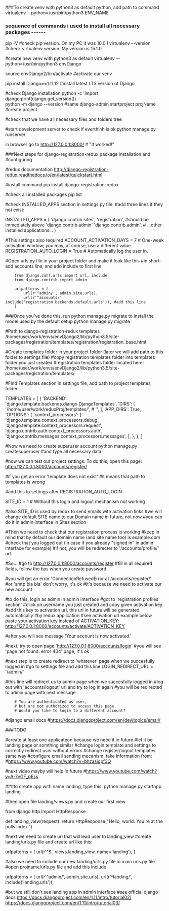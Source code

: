 ###To create venv with python3 as default python, add path to command
virtualenv --python=/usr/bin/python3 ENV_NAME

### sequence of commands i used to install all necessary packages ------

pip -V          #check pip version. On my PC it was 10.0.1
virtualenv --version        #check virtualenv version. My version is 15.1.0

#create new venv with python3 as default
virtualenv --python=/usr/bin/python3 envDjango   

source envDjango2/bin/activate    #activate our venv

pip install Django==1.11.12       #install latest LTS version of Django

#check Django installation
python -c 'import django;print(django.get_version())  
python -m django --version                            #same 
django-admin startproject projName                    #create project

#check that we have all necessary files and folders
tree                                      

#start development server to check if everthinh is ok
python manage.py runserver                            

in browser go to http://127.0.0.1:8000/       # "It worked!"




###Next steps for django-registration-redux package installation and 
#configuring

#redux documentation
http://django-registration-redux.readthedocs.io/en/latest/quickstart.html   

#install command
pip install django-registration-redux 

#check all installed packages
pip list                                                                    

#check INSTALLED_APPS section in settings.py file.
#add three lines if they not exist:

INSTALLED_APPS = (
    'django.contrib.sites',
    'registration',           #should be immediately above 'django.contrib.admin'
    'django.contrib.admin',
    # ...other installed applications...
)

#This settings also required
ACCOUNT_ACTIVATION_DAYS = 7         # One-week activation window; you may, of course, use a different value.
REGISTRATION_AUTO_LOGIN = True      # Automatically log the user in.

#Open urls.py file in your project folder and make it look like this
#in short: add accounts line, and add include to first line

        from django.conf.urls import url, include
        from django.contrib import admin

        urlpatterns = [
            url(r'^admin/', admin.site.urls),
            url(r'^accounts/', include('registration.backends.default.urls')), #add this line
        ]

###Once you’ve done this, run python manage.py migrate to install the model used by the default setup
python manage.py migrate

#Path to django-registration-redux templates
/home/user/work/envs/envDjango2/lib/python3.5/site-packages/registration/templates/registration/registration_base.html

#Create templates folder in your project folder (later we will add path to this folder to settings file)
#copy registration templates folder into templates folder you just created
#registration templates folder located here:
/home/user/work/envs/envDjango2/lib/python3.5/site-packages/registration/templates/

#Find Templates section in settings file, add path to project templates folder:

TEMPLATES = [
    {
        'BACKEND': 'django.template.backends.django.DjangoTemplates',
        'DIRS': [
            '/home/user/work/reduxProj/templates/',
            # '',
        ],
        'APP_DIRS': True,
        'OPTIONS': {
            'context_processors': [
                'django.template.context_processors.debug',
                'django.template.context_processors.request',
                'django.contrib.auth.context_processors.auth',
                'django.contrib.messages.context_processors.messages',
            ],
        },
    },
]

#Now we need to create superuser account
python manage.py createsuperuser
#and type all necessary data

#now we can test our project settings. To do this, open this page:
http://127.0.0.1:8000/accounts/register/

#if you get an error 'template does not exist'
#it means that path to templates is wrong

#add this to settings after REGISTRATION_AUTO_LOGIN

SITE_ID = 1                         # Without this login and logout mechanism not working

#also SITE_ID is used by redux to send emails with activation links
#we will change default SITE name to our Domain name in future, not now
#you can do it in admin interface in Sites section

#Then we need to check that our registration process is working
#keep in mind that by default our domain name (and site name too) is example.com
#check that you logged out (in case if you already "signed in" in admin interface for example)
#if not, you will be redirecter to '/accounts/profile/' url

#So...
#go to http://127.0.0.1:8000/accounts/register
#fill in all required fields, follow the tips when you create password

#you will get an error 'ConnectionRefusedError at /accounts/register/'  
#or 'smtp bla bla' don't worry, it's ok
#it's because we need to activate our new account

#to do this, login as admin in admin interface
#got to 'registration profiles section'
#click on username you just created and copy given activation key
#add this key to activation url, this url in future will be generated automatically
#by redux application
#see activation url example below paste your activation key instead of ACTIVATION_KEY:
http://127.0.0.1:8000/accounts/activate/ACTIVATION_KEY

#after you will see message 'Your account is now activated.'

#next: try to open page 'http://127.0.0.1:8000/accounts/login'
#you will see 'page not found. error 404' page, it's ok

#next step is to create redirect to 'whatever' page when we succesfully logged in
#go to settings file and add this line
LOGIN_REDIRECT_URL = '/admin/'

#this line will redirect us to admin page when we succesfully logged in
#log out with 'accounts/logout' url and try to log in again 
#you will be redirected to admin page with next message

        # You are authenticated as user, 
        # but are not authorized to access this page. 
        # Would you like to login to a different account? 
        
#django email docs
#https://docs.djangoproject.com/en/dev/topics/email/

###TODO

#create at least one applicateon because we need it in future
#let it be landing page or somthing similar
#change login template and settings to correctly redirect user without errors
#change register/logout templates same way
#configure email sending mecanism, take information from:
#https://www.youtube.com/watch?v=bhzasigpf3Q

#next video mayby will help in future
#https://www.youtube.com/watch?v=A-7vGF_pEss


###to create app with name landing, type this:
python manage.py startapp landing

#then open file landing/views.py and create our first view

from django.http import HttpResponse

def landing_view(request):
    return HttpResponse("Hello, world. You're at the polls index.")

#next we need to create url that will lead user to landing_view
#create landing/urls.py file and create url like this:

urlpatterns = [
    url(r'^$', views.landing_view, name='landing'),
]

#also we need to include our new landing/urls.py file in main urls.py file
#open projname/urls.py file and add this include

urlpatterns = [
    url(r'^admin/', admin.site.urls),
    url(r'^landing/', include('landing.urls')),

#but we still don't see landing app in admin interface
#see official django docs 
https://docs.djangoproject.com/en/1.11/intro/tutorial02/
https://docs.djangoproject.com/en/1.11/intro/tutorial03/

#
